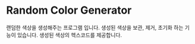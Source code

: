 # Random Color Generator
랜덤한 색상을 생성해주는 프로그램 입니다.
생성된 색상을 보관, 제거, 초기화 하는 기능이 있습니다.
생성된 색상의 헥스코드를 제공합니다.
